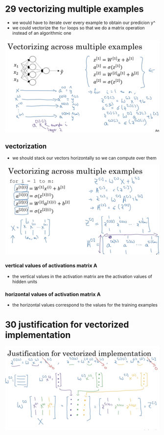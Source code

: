 # 29 vectorizing multiple examples

- we would have to iterate over every example to obtain our predicion y^
- we could vectorize the `for` loops so that we do a matrix operation instead of an algorithmic one


![image](images/image_41.png)

## vectorization

- we should stack our vectors horizontally so we can compute over them

![image](images/image_42.png)

### vertical values of activations matrix A

- the vertical values in the activation matrix are the activation values of hidden units

### horizontal values of activation matrix A

- the horizontal values correspond to the values for the training examples

# 30 justification for vectorized implementation

![image](images/image_43.png)